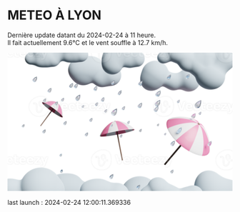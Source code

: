 # METEO À LYON

Dernière update datant du 2024-02-24 à 11 heure.  
Il fait actuellement 9.6°C et le vent souffle à 12.7 km/h.      

![](./.github/rain.png)

last launch : 2024-02-24 12:00:11.369336

